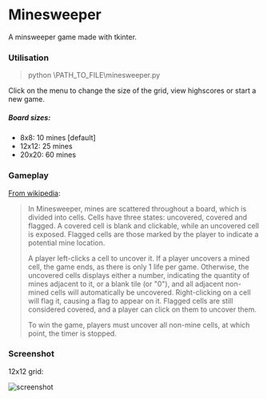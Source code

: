 # Minesweeper

A minsweeper game made with tkinter.

### Utilisation
> python \PATH_TO_FILE\minesweeper.py

Click on the menu to change the size of the grid, view highscores or start a new game.

##### Board sizes:
* 8x8: 10 mines [default]
* 12x12: 25 mines
* 20x20: 60 mines

### Gameplay

[From wikipedia](https://en.wikipedia.org/wiki/Minesweeper_(video_game)#Gameplay):

> In Minesweeper, mines are scattered throughout a board, which is divided into cells. Cells have three states: uncovered, covered and flagged. 
> A covered cell is blank and clickable, while an uncovered cell is exposed. Flagged cells are those marked by the player to indicate a potential mine location.
>
> A player left-clicks a cell to uncover it. If a player uncovers a mined cell, the game ends, as there is only 1 life per game. Otherwise, the uncovered cells displays either 
> a number, indicating the quantity of mines adjacent to it, or a blank tile (or "0"), and all adjacent non-mined cells will automatically be uncovered. 
> Right-clicking on a cell will flag it, causing a flag to appear on it. Flagged cells are still considered covered, and a player can click on them to uncover them.
>
> To win the game, players must uncover all non-mine cells, at which point, the timer is stopped.

### Screenshot
12x12 grid:

![screenshot](https://user-images.githubusercontent.com/69766734/105035992-25a51900-5a5c-11eb-9d68-d5e92bafe170.png)
